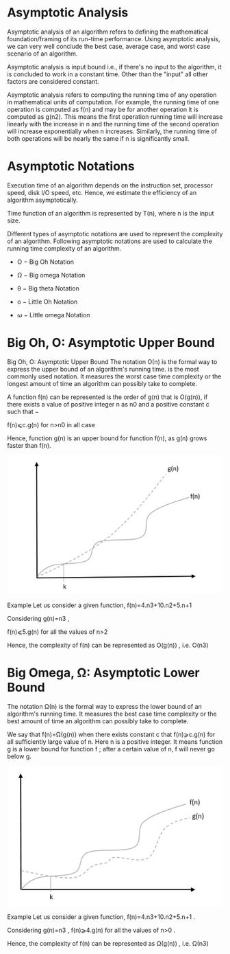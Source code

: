 # Asymptotic Analysis
Asymptotic analysis of an algorithm refers to defining the mathematical foundation/framing of its run-time performance. Using asymptotic analysis, we can very well conclude the best case, average case, and worst case scenario of an algorithm.

Asymptotic analysis is input bound i.e., if there's no input to the algorithm, it is concluded to work in a constant time. Other than the "input" all other factors are considered constant.

Asymptotic analysis refers to computing the running time of any operation in mathematical units of computation. For example, the running time of one operation is computed as f(n) and may be for another operation it is computed as g(n2). This means the first operation running time will increase linearly with the increase in n and the running time of the second operation will increase exponentially when n increases. Similarly, the running time of both operations will be nearly the same if n is significantly small.

# Asymptotic Notations
Execution time of an algorithm depends on the instruction set, processor speed, disk I/O speed, etc. Hence, we estimate the efficiency of an algorithm asymptotically.

Time function of an algorithm is represented by T(n), where n is the input size.

Different types of asymptotic notations are used to represent the complexity of an algorithm. Following asymptotic notations are used to calculate the running time complexity of an algorithm.

- O − Big Oh Notation

- Ω − Big omega Notation

- θ − Big theta Notation

- o − Little Oh Notation

- ω − Little omega Notation

# Big Oh, O: Asymptotic Upper Bound
Big Oh, O: Asymptotic Upper Bound
The notation Ο(n) is the formal way to express the upper bound of an algorithm's running time. is the most commonly used notation. It measures the worst case time complexity or the longest amount of time an algorithm can possibly take to complete.

A function f(n) can be represented is the order of g(n) that is O(g(n)), if there exists a value of positive integer n as n0 and a positive constant c such that −

f(n)⩽c.g(n)
 for n>n0
 in all case

Hence, function g(n) is an upper bound for function f(n), as g(n) grows faster than f(n).

![alt text](assets/image.png)

Example
Let us consider a given function, f(n)=4.n3+10.n2+5.n+1

Considering g(n)=n3
,

f(n)⩽5.g(n)
 for all the values of n>2

Hence, the complexity of f(n) can be represented as O(g(n))
, i.e. O(n3)


# Big Omega, Ω: Asymptotic Lower Bound
The notation Ω(n) is the formal way to express the lower bound of an algorithm's running time. It measures the best case time complexity or the best amount of time an algorithm can possibly take to complete.

We say that f(n)=Ω(g(n))
 when there exists constant c that f(n)⩾c.g(n)
 for all sufficiently large value of n. Here n is a positive integer. It means function g is a lower bound for function f ; after a certain value of n, f will never go below g.

![alt text](assets/image-1.png)

Example
Let us consider a given function, f(n)=4.n3+10.n2+5.n+1
.

Considering g(n)=n3
, f(n)⩾4.g(n)
 for all the values of n>0
.

Hence, the complexity of f(n) can be represented as Ω(g(n))
, i.e. Ω(n3)

